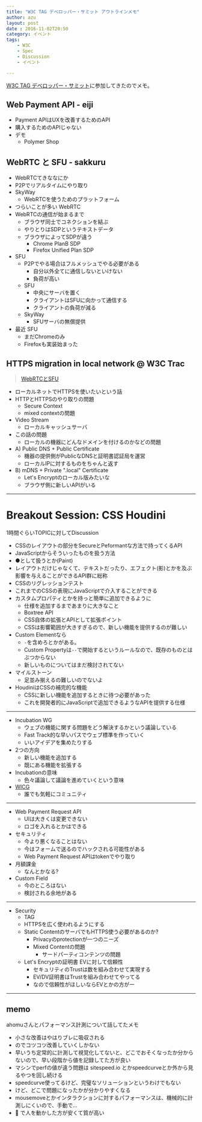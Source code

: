 ```yaml
---
title: "W3C TAG デベロッパー・サミット アウトラインメモ"
author: azu
layout: post
date : 2016-11-02T20:50
category: イベント
tags:
    - W3C
    - Spec
    - Discussion
    - イベント

---
```



[W3C TAG デベロッパー・サミット](http://frontend.connpass.com/event/42323/ "W3C TAG デベロッパー・サミット")に参加してきたのでメモ。

## Web Payment API - eiji

- Payment APIはUXを改善するためのAPI
- 購入するためのAPIじゃない
- デモ
	- Polymer Shop

## WebRTC と SFU - sakkuru


- WebRTCてきななにか
- P2Pでリアルタイムにやり取り
- SkyWay
	- WebRTCを使うためのプラットフォーム
- つらいことが多い WebRTC
- WebRTCの通信が始まるまで
	- ブラウザ同士でコネクションを結ぶ
	- やりとりはSDPというテキストデータ
	- ブラウザによってSDPが違う
		- Chrome PlanB SDP
		- Firefox Unified Plan SDP
- SFU
	- P2Pでやる場合はフルメッシュでやる必要がある
		- 自分以外全てに通信しないといけない
		- 負荷が高い
	- SFU
		- 中央にサーバを置く
		- クライアントはSFUに向かって通信する
		- クライアントの負荷が減る
	- SkyWay
		- SFUサーバの無償提供
- 最近 SFU
	- まだChromeのみ
	- Firefoxも実装始まった

## HTTPS migration in local network @  W3C Trac 

> [WebRTCとSFU](http://www.slideshare.net/sakkuru/webrtcsfu "WebRTCとSFU")

- ローカルネットでHTTPSを使いたいという話
- HTTPとHTTPSのやり取りの問題
	- Secure Context
	- mixed contextの問題
- Video Stream
	- ローカルキャッシュサーバ
- この話の問題
	- ローカルの機器にどんなドメインを付けるのかなどの問題
- A) Public DNS + Public Certificate
	- 機器の提供側がPublicなDNSと証明書認証局を運営
	- ローカルIPに対するものをちゃんと返す
- B) mDNS + Private ".local" Certificate
	- Let's Encryptのローカル版みたいな
	- ブラウザ側に新しいAPIがいる

----

# Breakout Session: CSS Houdini

1時間ぐらいTOPICに対してDiscussion

- CSSのレイアウトの部分をSecureとPeformantな方法で持ってくるAPI
- JavaScriptからそういったものを扱う方法
- ●として扱うとか(Paint)
- レイアウトだけじゃなくて、テキストだったり、エフェクト(影)とかを及ぶ影響を与えることができるAPI群に総称
- CSSのリグレッションテスト
- これまでのCSSの表現にJavaScriptで介入することができる
- カスタムプロパティとかを持っと簡単に追加できるように
	- 仕様を追加するまであまりに大きなこと
	- Boxtree API
	- CSS自体の拡張とAPIとして拡張ポイント
	- CSSは影響範囲が大きすぎるので、新しい機能を提供するのが難しい
- Custom Elementなら
	- `-`を含めろとかがある。 
	- Custom Propertyは`--`で開始するというルールなので、既存のものとはぶつからない
	- 新しいものについてはまだ検討されてない
- マイルストーン
	- 足並み揃えるの難しいのでないよ
- HoudiniはCSSの補完的な機能
	- CSSに新しい機能を追加するときに待つ必要があった
	- これを開発者的にJavaScriptで追加できるようなAPIを提供する仕様


----

- Incubation WG
	- ウェブの機能に関する問題をどう解決するかという議論している
	- Fast Track的な早いパスでウェブ標準を作っていく
	- いいアイデアを集めたりする
- 2つの方向
	- 新しい機能を追加する
	- 既にある機能を拡張する
- Incubationの意味
	- 色々議論して議論を進めていくという意味
- [WICG](https://discourse.wicg.io/ "WICG")
	- 誰でも気軽にコミュニティ


-----

- Web Payment Request API
	- UIは大きくは変更できない
	- ロゴを入れるとかはできる
- セキュリティ
	- 今より悪くなることはない
	- 今はフォームで送るのでハックされる可能性がある
	- Web Payment Request APIはtokenでやり取り
- 月額課金
	- なんとかなる?
- Custom Field
	- 今のところはない
	- 検討される余地がある


----

- Security
	- TAG
	- HTTPSを広く使われるようにする
	- Static ContentのサーバでもHTTPS使う必要があるのか?
		- Privacyのprotectionが一つのニーズ
		- Mixed Contentの問題
			- サードパーティコンテンツの問題
	- Let's Encryptの証明書 EVに対して信頼性
		- セキュリティのTrustは数を組み合わせて実現する
		- EV/DV証明書はTrustを組み合わせてやってる
		- なので信頼性がほしいならEVとかの方がー
		
		
		
-----

## memo

ahomuさんとパフォーマンス計測について話してたメモ

- 小さな改善はやはりブレに吸収される
- のでコツコツ改善していくしかない
- 早いうち定常的に計測して視覚化してないと、どこでおそくなったか分からないので、早い段階から値を記録してた方が良い
- マシンでperfの値が違う問題は sitespeed.io とかspeedcurveとか外から見るやつを回し続ける
- speedcurve使ってるけど、完璧なソリューションというわけでもない
- けど、どこで問題になったかが分かりやすくなる
- mousemoveとかインタラクションに対するパフォーマンスは、機械的に計測しにくいので、手動で…
- :money_with_wings: で人を動かした方が安くて質が高い
